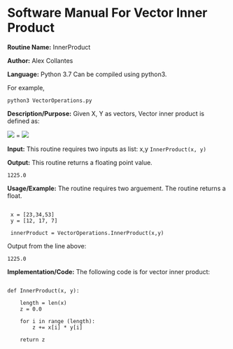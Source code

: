 # Software Manual For Vector Inner Product

**Routine Name:** InnerProduct
 
**Author:** Alex Collantes
 
**Language:** Python 3.7 Can be compiled using python3.

For example,

`python3 VectorOperations.py`

**Description/Purpose:** Given X, Y as vectors, Vector inner product is defined as:

![](http://mathworld.wolfram.com/images/equations/DotProduct/Inline28.gif) =
![](http://mathworld.wolfram.com/images/equations/DotProduct/Inline30.gif)

**Input:** This routine requires two inputs as list: x,y
`InnerProduct(x, y)`

**Output:** This routine returns a floating point value.
```
1225.0

```

**Usage/Example:** The routine requires two arguement. The routine returns a float.
```python3

 x = [23,34,53]
 y = [12, 17, 7]

 innerProduct = VectorOperations.InnerProduct(x,y)
 ```
Output from the line above:

`1225.0`

**Implementation/Code:** The following code is for vector inner product:

```python3 

def InnerProduct(x, y):
    
    length = len(x)
    z = 0.0

    for i in range (length):
        z += x[i] * y[i]
    
    return z

```
